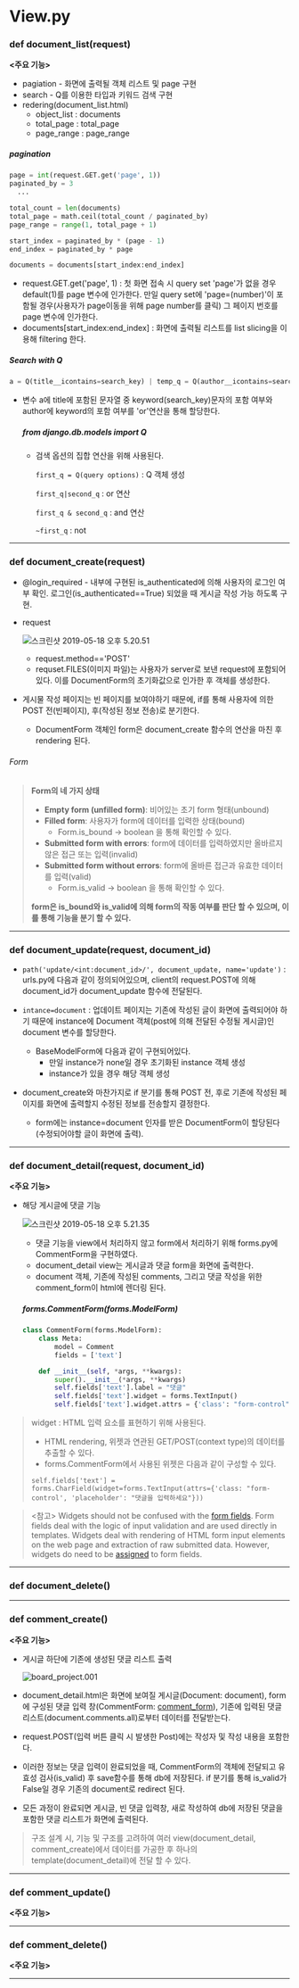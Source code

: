 # View.py

### def document_list(request)

**<주요 기능>**

- pagiation - 화면에 출력될 객체 리스트 및 page 구현
- search - Q를 이용한 타입과 키워드 검색 구현
- redering(document_list.html)
  - object_list : documents
  - total_page : total_page
  - page_range : page_range

##### pagination

```python
page = int(request.GET.get('page', 1))
paginated_by = 3
  ...

total_count = len(documents)
total_page = math.ceil(total_count / paginated_by)
page_range = range(1, total_page + 1)

start_index = paginated_by * (page - 1)
end_index = paginated_by * page

documents = documents[start_index:end_index]
```

- request.GET.get('page', 1) : 첫 화면 접속 시 query set 'page'가 없을 경우 default(<int>1)를 page 변수에 인가한다.
  만일 query set에 'page=(number)'이 포함될 경우(사용자가 page이동을 위해 page number를 클릭) 그 페이지 번호를 page 변수에 인가한다.
- documents[start_index:end_index] : 화면에 출력될 리스트를 list slicing을 이용해 filtering 한다. 

##### Search with Q

```python
a = Q(title__icontains=search_key) | temp_q = Q(author__icontains=search_key)
```

- 변수 a에 title에 포함된 문자열 중 keyword(search_key)문자의 포함 여부와 author에 keyword의 포함 여부를 'or'연산을 통해 할당한다.

  ##### from django.db.models import Q

  - 검색 옵션의 집합 연산을 위해 사용된다.

    ```first_q = Q(query options)``` : Q 객체 생성

    ```first_q|second_q``` : or 연산

    ```first_q & second_q``` : and 연산

    ```~first_q``` : not

------

### def document_create(request)

- @login_required - 내부에 구현된 is_authenticated에 의해 사용자의 로그인 여부 확인. 로그인(is_authenticated==True) 되었을 때 게시글 작성 가능 하도록 구현.

- request 

  ![스크린샷 2019-05-18 오후 5.20.51](https://github.com/navill/TIL/blob/master/Django/class_project/Board_project/detail_information/board_project_image/view/board_project.001.png)

  - request.method=='POST'
  - requset.FILES(이미지 파일)는 사용자가 server로 보낸 request에 포함되어있다. 이를 DocumentForm의 초기화값으로 인가한 후 객체를 생성한다.
- 게시물 작성 페이지는 빈 페이지를 보여야하기 때문에, if를 통해 사용자에 의한 POST 전(빈페이지), 후(작성된 정보 전송)로 분기한다.
  - DocumentForm 객체인 form은 document_create 함수의 연산을 마친 후 rendering 된다.

###### Form

> **Form의 네 가지 상태**
>
> - **Empty form (unfilled form)**: 비어있는 초기 form 형태(unbound)
> - **Filled form**: 사용자가 form에 데이터를 입력한 상태(bound)
>   - Form.is_bound -> boolean 을 통해 확인할 수 있다.
> - **Submitted form with errors**: form에 데이터를 입력하였지만 올바르지 않은 접근 또는 입력(invalid)
> - **Submitted form without errors**: form에 올바른 접근과 유효한 데이터를 입력(valid)
>   - Form.is_valid -> boolean 을 통해 확인할 수 있다.
>
> **form은 is_bound와 is_valid에 의해 form의 작동 여부를 판단 할 수 있으며, 이를 통해 기능을 분기 할 수 있다.**

------

### def document_update(request, document_id)

- ```path('update/<int:document_id>/', document_update, name='update')``` : urls.py에 다음과 같이 정의되어있으며, client의 request.POST에 의해 document_id가 document_update 함수에 전달된다.

- ```intance=document``` : 업데이트 페이지는 기존에 작성된 글이 화면에 출력되어야 하기 때문에 instance에 Document 객체(post에 의해 전달된 수정될 게시글)인 document 변수를 할당한다.
  - BaseModelForm에 다음과 같이 구현되어있다.
    - 만일 instance가 none일 경우 초기화된 instance 객체 생성
    - instance가 있을 경우 해당 객체 생성
- document_create와 마찬가지로 if 분기를 통해 POST 전, 후로 기존에 작성된 페이지를 화면에 출력할지 수정된 정보를 전송할지 결정한다.
  - form에는 instance=document 인자를 받은 DocumentForm이 할당된다(수정되어야할 글이 화면에 출력).

------

### def document_detail(request, document_id)

**<주요 기능>**

- 해당 게시글에 댓글 기능

  ![스크린샷 2019-05-18 오후 5.21.35](https://github.com/navill/TIL/blob/master/Django/class_project/Board_project/detail_information/board_project_image/view/board_project.002.png)

  - 댓글 기능을 view에서 처리하지 않고 form에서 처리하기 위해 forms.py에 CommentForm을 구현하였다.
  - document_detail view는 게시글과 댓글 form을 화면에 출력한다.
  - document 객체, 기존에 작성된 comments, 그리고 댓글 작성을 위한 comment_form이 html에 렌더링 된다.

  ##### forms.CommentForm(forms.ModelForm)

  ```python
  class CommentForm(forms.ModelForm):
      class Meta:
          model = Comment
          fields = ['text']
  
      def __init__(self, *args, **kwargs):
          super().__init__(*args, **kwargs)
          self.fields['text'].label = "댓글"
          self.fields['text'].widget = forms.TextInput()
          self.fields['text'].widget.attrs = {'class': "form-control", 'placeholder': "댓글을 입력하세요"}
  ```

  

> widget : HTML 입력 요소를 표현하기 위해 사용된다.
>
> - HTML rendering, 위젯과 연관된 GET/POST(context type)의 데이터를 추출할 수 있다.
> - forms.CommentForm에서 사용된 위젯은 다음과 같이 구성할 수 있다.
>
> ```self.fields['text'] = forms.CharField(widget=forms.TextInput(attrs={'class: "form-control', 'placeholder': "댓글을 입력하세요"}))```

> <참고>
> Widgets should not be confused with the [form fields](https://docs.djangoproject.com/ko/2.2/ref/forms/fields/). Form fields deal with the logic of input validation and are used directly in templates. Widgets deal with rendering of HTML form input elements on the web page and extraction of raw submitted data. However, widgets do need to be [assigned](https://docs.djangoproject.com/ko/2.2/ref/forms/widgets/#widget-to-field) to form fields.

------

### def document_delete()





------

### def comment_create()

**<주요 기능>**

- 게시글 하단에 기존에 생성된 댓글 리스트 출력

  ![board_project.001](https://github.com/navill/TIL/blob/master/Django/class_project/Board_project/detail_information/board_project_image/view/board_project.003.jpeg)

- document_detail.html은 화면에 보여질 게시글(Document: document), form에 구성된 댓글 입력 창(CommentForm: [comment_form](#formscommentformformsmodelform)), 기존에 입력된 댓글 리스트(document.comments.all)로부터 데이터를 전달받는다.

- request.POST(입력 버튼 클릭 시 발생한 Post)에는 작성자 및 작성 내용을 포함한다.
  
- 이러한 정보는 댓글 입력이 완료되었을 때, CommentForm의 객체에 전달되고 유효성 검사(is_valid) 후 save함수를 통해 db에 저장된다. 
  if 분기를 통해 is_valid가 False일 경우 기존의 document로 redirect 된다.
  
- 모든 과정이 완료되면 게시글, 빈 댓글 입력창, 새로 작성하여 db에 저장된 댓글을 포함한 댓글 리스트가 화면에 출력된다.

> 구조 설계 시, 기능 및 구조를 고려하여 여러 view(document_detail, comment_create)에서 데이터를 가공한 후 하나의 template(document_detail)에 전달 할 수 있다.

------

### def comment_update()

**<주요 기능>**



------

### def comment_delete()

**<주요 기능>**



------

